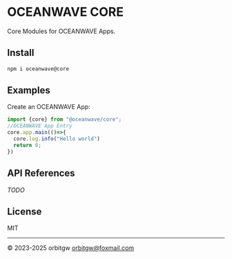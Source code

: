 # OCEANWAVE CORE

Core Modules for OCEANWAVE Apps.

## Install
```bash
npm i oceanwave@core
```
## Examples
Create an OCEANWAVE App:
```js
import {core} from "@oceanwave/core";
//OCEANWAVE App Entry
core.app.main(()=>{
  core.log.info("Hello world")
  return 0;
})
```

## API References

*TODO*


## License
MIT

***
© 2023-2025 orbitgw <orbitgw@foxmail.com>